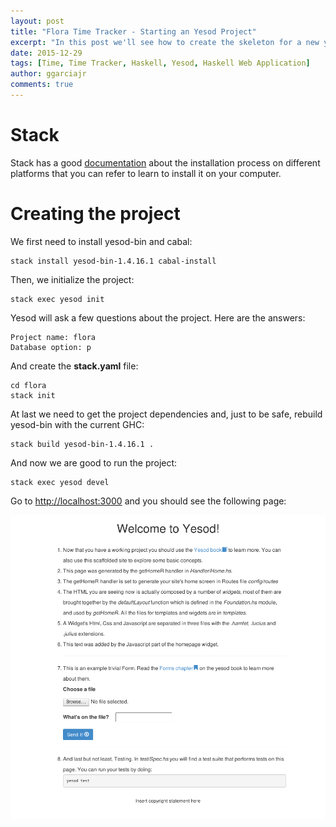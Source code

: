 ```yaml
---
layout: post
title: "Flora Time Tracker - Starting an Yesod Project"
excerpt: "In this post we'll see how to create the skeleton for a new yesod project."
date: 2015-12-29
tags: [Time, Time Tracker, Haskell, Yesod, Haskell Web Application]
author: ggarciajr
comments: true
---
```


# Stack

Stack has a good <a href="http://docs.haskellstack.org/en/stable/install_and_upgrade.html" target="_blank">documentation</a> about the installation process on different platforms that you can refer to learn to install it on your computer.

# Creating the project

We first need to install yesod-bin and cabal:

~~~
stack install yesod-bin-1.4.16.1 cabal-install
~~~

Then, we initialize the project:

~~~
stack exec yesod init
~~~

Yesod will ask a few questions about the project. Here are the answers:

~~~
Project name: flora
Database option: p
~~~

And create the **stack.yaml** file:

~~~
cd flora
stack init
~~~

At last we need to get the project dependencies and, just to be safe,
rebuild yesod-bin with the current GHC:

~~~
stack build yesod-bin-1.4.16.1 .
~~~

And now we are good to run the project:

~~~
stack exec yesod devel
~~~

Go to <a href="http://localhost:3000" target="_blank">http://localhost:3000</a>
and you should see the following page:

<img src="/img/posts/yesod-default-template.png"/>

